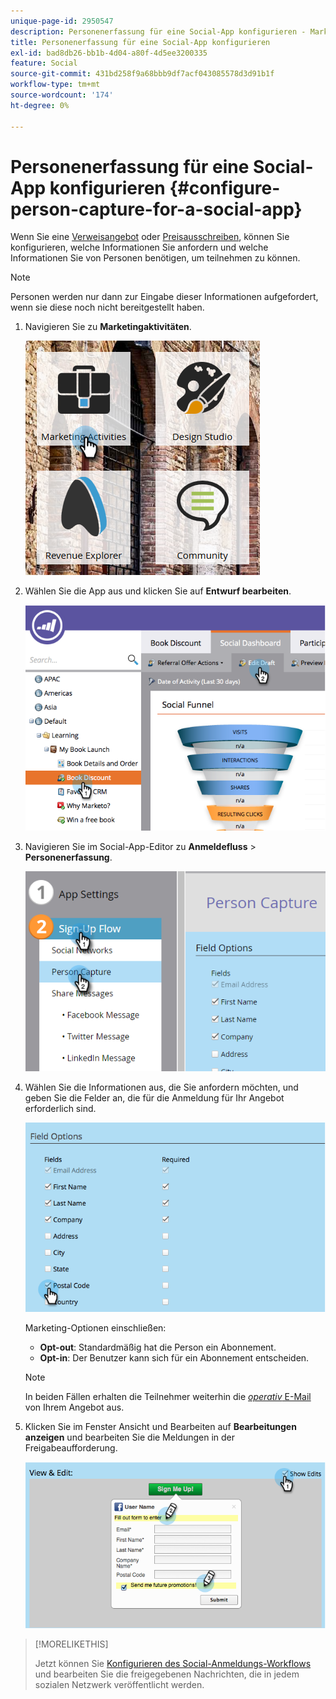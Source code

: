 ```yaml
---
unique-page-id: 2950547
description: Personenerfassung für eine Social-App konfigurieren - Marketo-Dokumente - Produktdokumentation
title: Personenerfassung für eine Social-App konfigurieren
exl-id: bad8db26-bb1b-4d04-a80f-4d5ee3200335
feature: Social
source-git-commit: 431bd258f9a68bbb9df7acf043085578d3d91b1f
workflow-type: tm+mt
source-wordcount: '174'
ht-degree: 0%

---
```


# Personenerfassung für eine Social-App konfigurieren {#configure-person-capture-for-a-social-app}

Wenn Sie eine [Verweisangebot](/help/marketo/product-docs/demand-generation/social/referral-offers/create-a-referral-offer.md) oder [Preisausschreiben](/help/marketo/product-docs/demand-generation/social/sweepstakes/create-sweepstakes.md), können Sie konfigurieren, welche Informationen Sie anfordern und welche Informationen Sie von Personen benötigen, um teilnehmen zu können.

>[!NOTE]
>
>Personen werden nur dann zur Eingabe dieser Informationen aufgefordert, wenn sie diese noch nicht bereitgestellt haben.

1. Navigieren Sie zu **Marketingaktivitäten**.

   ![](assets/ma-2.png)

1. Wählen Sie die App aus und klicken Sie auf **Entwurf bearbeiten**.

   ![](assets/image2014-9-22-10-3a57-3a57.png)

1. Navigieren Sie im Social-App-Editor zu **Anmeldefluss** > **Personenerfassung**.

   ![](assets/three-1.png)

1. Wählen Sie die Informationen aus, die Sie anfordern möchten, und geben Sie die Felder an, die für die Anmeldung für Ihr Angebot erforderlich sind.

   ![](assets/image2014-9-22-10-58-24.png)

   Marketing-Optionen einschließen:

   * **Opt-out**: Standardmäßig hat die Person ein Abonnement.
   * **Opt-in**: Der Benutzer kann sich für ein Abonnement entscheiden.

   >[!NOTE]
   >
   >In beiden Fällen erhalten die Teilnehmer weiterhin die [_operativ_ E-Mail](/help/marketo/product-docs/email-marketing/general/functions-in-the-editor/make-an-email-operational.md) von Ihrem Angebot aus.

1. Klicken Sie im Fenster Ansicht und Bearbeiten auf **Bearbeitungen anzeigen** und bearbeiten Sie die Meldungen in der Freigabeaufforderung.

   ![](assets/image2014-9-22-11-3a2-3a56.png)

>[!MORELIKETHIS]
>
>Jetzt können Sie [Konfigurieren des Social-Anmeldungs-Workflows](/help/marketo/product-docs/demand-generation/social/configuring-social-actions/configure-social-sign-up-share-flow.md) und bearbeiten Sie die freigegebenen Nachrichten, die in jedem sozialen Netzwerk veröffentlicht werden.
